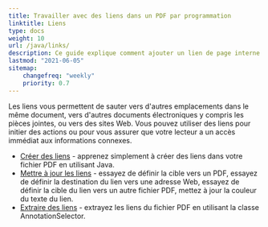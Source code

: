 ```yaml
---
title: Travailler avec des liens dans un PDF par programmation
linktitle: Liens
type: docs
weight: 10
url: /java/links/
description: Ce guide explique comment ajouter un lien de page interne dans un PDF ou insérer un hyperlien externe vers un site Web dans un PDF en langage Java.
lastmod: "2021-06-05"
sitemap:
    changefreq: "weekly"
    priority: 0.7
---
```


Les liens vous permettent de sauter vers d'autres emplacements dans le même document, vers d'autres documents électroniques y compris les pièces jointes, ou vers des sites Web. Vous pouvez utiliser des liens pour initier des actions ou pour vous assurer que votre lecteur a un accès immédiat aux informations connexes.

- [Créer des liens](/pdf/java/create-links/) - apprenez simplement à créer des liens dans votre fichier PDF en utilisant Java.
- [Mettre à jour les liens](/pdf/java/update-links) - essayez de définir la cible vers un PDF, essayez de définir la destination du lien vers une adresse Web, essayez de définir la cible du lien vers un autre fichier PDF, mettez à jour la couleur du texte du lien.
- [Extraire des liens](/pdf/java/extract-links) - extrayez les liens du fichier PDF en utilisant la classe AnnotationSelector.